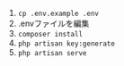 1. `cp .env.example .env`
1. .envファイルを編集
1. `composer install`
1. `php artisan key:generate`
1. `php artisan serve`
